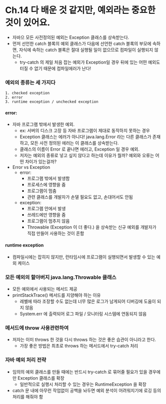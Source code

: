 # Ch.14 다 배운 것 같지만, 예외라는 중요한 것이 있어요.
- 자바으 모든 사전정의된 예외는 Exception 클래스를 상속받는다.
- 먼저 선언한 catch 블록의 예외 클래스가 다음에 선언한 catch 블록의 부모에 속하면, 자식에 속하는 catch 블록은 절대 실행될 일이 없으므로 컴파일이 실행되지 않는다.
  - try-catch 의 제일 처음 잡는 예외가 Exception일 경우 뒤에 있는 어떤 예외도 터질 수 없기 때문에 컴파일에러가 난다!

### 예외의 종류는 세 가지다
    1. checked exception
    2. error
    3. runtime exception / unchecked exception

#### error:
  - 자바 프로그램 밖에서 발생한 예외. 
    - ex: 서버의 디스크 고장 등 자바 프로그램이 제대로 동작하지 못하는 경우
    - Exception 클래스는 에러가 아니다! java.lang.Error 라는 다른 클래스가 존재하고, 모든 사전 정의된 에러는 이 클래스를 상속받는다.
    - 클래스의 이름이 Error 로 끝나면 에러고, Exception 일 경우 예외.
    - 저자는 예외의 종류로 넣고 싶지 않다고 하는데 이유가 뭘까? 예외와 오류는 어떤 차이가 있는걸까?
  - Error vs Exception
    - error: 
      - 프로그램 밖에서 발생함
      - 프로세스에 영향을 줌
      - 프로그램이 멈춤
      - 관련 클래스를 개발자가 손댈 필요도 없고, 손대어서도 안됨
    - exception:
      - 프로그램 안에서 발생
      - 쓰레드에만 영향을 줌
      - 프로그램이 멈추지 않음
      - Throwable (Exception 이 더 좋다.) 을 상속받는 신규 예외를 개발자가 직접 만들어 사용하는 것이 흔함

#### runtime exception
- 컴파일시에는 잡히지 않지만, 런타임시에 프로그램이 실행되면서 발생할 수 있는 예외 케이스

### 모든 예외의 할아버지 java.lang.Throwable 클래스
- 모든 예외에서 사용되는 메서드 제공
- printStackTrace() 메서드를 지양해야 하는 이유
  - 레벨에 따라 조장할 수도 없는데 너무 많은 로그가 남게되어 디버깅에 도움이 되지 않음
  - System.err 에 출력되어 로그 파일 / 모니터링 시스템에 연동되지 않음

### 메서드에 throw 사용관련하여
- 저자는 이미 throws 한 것을 다시 throws 하는 것은 좋은 습관이 아니라고 한다.
  - 가장 좋은 방법은 최초로 throws 하는 메서드에서 try-catch 처리

### 자바 예외 처리 전략
- 임의의 예외 클래스를 만들 때에는 반드시 try-catch 로 묶어줄 필요가 있을 경우에만 Exception 클래스를 확장
  - 일반적으로 실행시 처리할 수 있는 경우는 RuntimeException 을 확장
- catch 문 내에 아무런 작업없이 공백을 놔두면 예외 분석이 어려워지기에 로깅 등의 처리를 해줘야 함